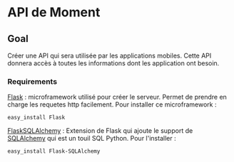# API de Moment

## Goal

Créer une API qui sera utilisée par les applications mobiles. Cette API donnera accès à toutes les informations dont les application ont besoin.



### Requirements

[Flask](http://flask.pocoo.org/) : microframework utilisé pour créer le serveur. Permet de prendre en charge les requetes http facilement. 
Pour installer ce microframework :

	easy_install Flask

[FlaskSQLAlchemy](http://packages.python.org/Flask-SQLAlchemy/) : Extension de Flask qui ajoute le support de [SQLAlchemy](http://www.sqlalchemy.org/) qui est un touil SQL Python. Pour l'installer :

	easy_install Flask-SQLAlchemy


